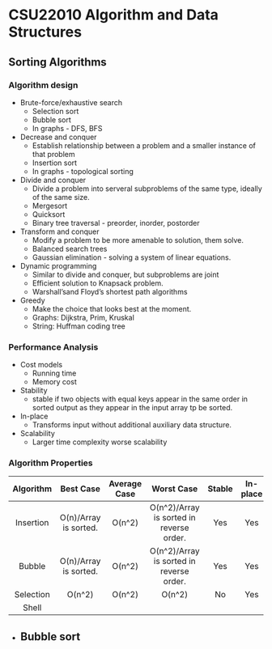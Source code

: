 # CSU22010 Algorithm and Data Structures

## Sorting Algorithms
### Algorithm design
- Brute-force/exhaustive search
  - Selection sort
  - Bubble sort
  - In graphs - DFS, BFS
- Decrease and conquer
  - Establish relationship between a problem and a smaller instance of that problem
  - Insertion sort
  - In graphs - topological sorting
- Divide and conquer
  - Divide a problem into serveral subproblems of the same type, ideally of the same size.
  - Mergesort
  - Quicksort
  - Binary tree traversal - preorder, inorder, postorder
- Transform and conquer
  - Modify a problem to be more amenable to solution, them solve.
  - Balanced search trees
  - Gaussian elimination - solving a system of linear equations.
- Dynamic programming
  - Similar to divide and conquer, but subproblems are joint
  - Efficient solution to Knapsack problem.
  - Warshall’sand Floyd’s shortest path algorithms 
- Greedy
  - Make the choice that looks best at the moment.
  - Graphs: Dijkstra, Prim, Kruskal
  - String: Huffman coding tree
### Performance Analysis
- Cost models
  - Running time
  - Memory cost
- Stability
  - stable if two objects with equal keys appear in the same order in sorted output as they appear in the input array tp be sorted.
- In-place
  - Transforms input without additional auxiliary data structure.
- Scalability
  - Larger time complexity worse scalability
### Algorithm Properties
| Algorithm | Best Case | Average Case | Worst Case | Stable | In-place |
| :---: | :---: | :---: | :---: | :---: | :---: |
| Insertion | O(n)/Array is sorted. | O(n^2) | O(n^2)/Array is sorted in reverse order. | Yes | Yes |
| Bubble | O(n)/Array is sorted. | O(n^2) | O(n^2)/Array is sorted in reverse order. | Yes | Yes |
| Selection | O(n^2) | O(n^2) | O(n^2) | No | Yes |
| Shell | 

- Bubble sort
  - 
